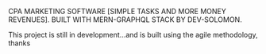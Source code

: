 CPA MARKETING SOFTWARE
[SIMPLE TASKS AND MORE MONEY REVENUES].
BUILT WITH MERN-GRAPHQL STACK BY DEV-SOLOMON.

This project is still in development...and is built using the agile methodology, thanks
